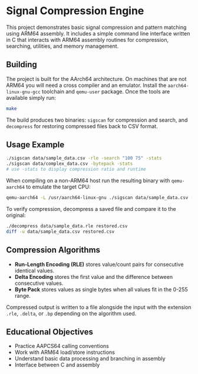# Signal Compression Engine

This project demonstrates basic signal compression and pattern matching using ARM64 assembly. It includes a simple command line interface written in C that interacts with ARM64 assembly routines for compression, searching, utilities, and memory management.

## Building

The project is built for the AArch64 architecture. On machines that are not
ARM64 you will need a cross compiler and an emulator. Install the
`aarch64-linux-gnu-gcc` toolchain and `qemu-user` package. Once the tools are
available simply run:

```bash
make
```

The build produces two binaries: `sigscan` for compression and search, and
`decompress` for restoring compressed files back to CSV format.

## Usage Example

```bash
./sigscan data/sample_data.csv -rle -search "100 75" -stats
./sigscan data/complex_data.csv -bytepack -stats
# use -stats to display compression ratio and runtime
```

When compiling on a non-ARM64 host run the resulting binary with `qemu-aarch64`
to emulate the target CPU:

```bash
qemu-aarch64 -L /usr/aarch64-linux-gnu ./sigscan data/sample_data.csv -delta
```

To verify compression, decompress a saved file and compare it to the original:

```bash
./decompress data/sample_data.rle restored.csv
diff -u data/sample_data.csv restored.csv
```

## Compression Algorithms

* **Run-Length Encoding (RLE)** stores value/count pairs for consecutive identical values.
* **Delta Encoding** stores the first value and the difference between consecutive values.
* **Byte Pack** stores values as single bytes when all values fit in the 0-255 range.

Compressed output is written to a file alongside the input with the extension
`.rle`, `.delta`, or `.bp` depending on the algorithm used.

## Educational Objectives

* Practice AAPCS64 calling conventions
* Work with ARM64 load/store instructions
* Understand basic data processing and branching in assembly
* Interface between C and assembly
